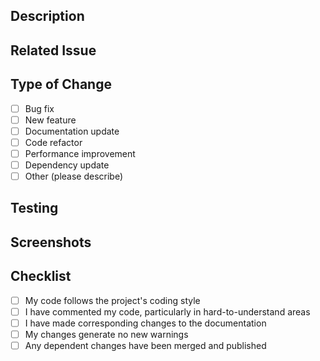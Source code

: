 ## Description
<!-- Describe the changes you've made -->

## Related Issue
<!-- If this PR addresses an issue, please link it here -->

## Type of Change
- [ ] Bug fix
- [ ] New feature
- [ ] Documentation update
- [ ] Code refactor
- [ ] Performance improvement
- [ ] Dependency update
- [ ] Other (please describe)

## Testing
<!-- Describe the tests you ran to verify your changes -->

## Screenshots
<!-- If applicable, add screenshots to help explain your changes -->

## Checklist
- [ ] My code follows the project's coding style
- [ ] I have commented my code, particularly in hard-to-understand areas
- [ ] I have made corresponding changes to the documentation
- [ ] My changes generate no new warnings
- [ ] Any dependent changes have been merged and published 